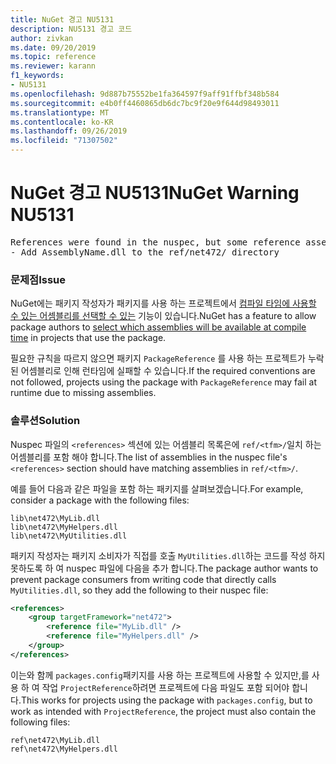 ```yaml
---
title: NuGet 경고 NU5131
description: NU5131 경고 코드
author: zivkan
ms.date: 09/20/2019
ms.topic: reference
ms.reviewer: karann
f1_keywords:
- NU5131
ms.openlocfilehash: 9d887b75552be1fa364597f9aff91ffbf348b584
ms.sourcegitcommit: e4b0ff4460865db6dc7bc9f20e9f644d98493011
ms.translationtype: MT
ms.contentlocale: ko-KR
ms.lasthandoff: 09/26/2019
ms.locfileid: "71307502"
---
```

# <a name="nuget-warning-nu5131"></a><span data-ttu-id="4b3da-103">NuGet 경고 NU5131</span><span class="sxs-lookup"><span data-stu-id="4b3da-103">NuGet Warning NU5131</span></span>

<pre>References were found in the nuspec, but some reference assemblies were not found in both the nuspec and ref folder. Add the following reference assemblies:
- Add AssemblyName.dll to the ref/net472/ directory</pre>

### <a name="issue"></a><span data-ttu-id="4b3da-104">문제점</span><span class="sxs-lookup"><span data-stu-id="4b3da-104">Issue</span></span>

<span data-ttu-id="4b3da-105">NuGet에는 패키지 작성자가 패키지를 사용 하는 프로젝트에서 [컴파일 타임에 사용할 수 있는 어셈블리를 선택할 수 있는](https://docs.microsoft.com/en-gb/nuget/create-packages/select-assemblies-referenced-by-projects) 기능이 있습니다.</span><span class="sxs-lookup"><span data-stu-id="4b3da-105">NuGet has a feature to allow package authors to [select which assemblies will be available at compile time](https://docs.microsoft.com/en-gb/nuget/create-packages/select-assemblies-referenced-by-projects) in projects that use the package.</span></span>

<span data-ttu-id="4b3da-106">필요한 규칙을 따르지 않으면 패키지 `PackageReference` 를 사용 하는 프로젝트가 누락 된 어셈블리로 인해 런타임에 실패할 수 있습니다.</span><span class="sxs-lookup"><span data-stu-id="4b3da-106">If the required conventions are not followed, projects using the package with `PackageReference` may fail at runtime due to missing assemblies.</span></span>

### <a name="solution"></a><span data-ttu-id="4b3da-107">솔루션</span><span class="sxs-lookup"><span data-stu-id="4b3da-107">Solution</span></span>

<span data-ttu-id="4b3da-108">Nuspec 파일의 `<references>` 섹션에 있는 어셈블리 목록은에 `ref/<tfm>/`일치 하는 어셈블리를 포함 해야 합니다.</span><span class="sxs-lookup"><span data-stu-id="4b3da-108">The list of assemblies in the nuspec file's `<references>` section should have matching assemblies in `ref/<tfm>/`.</span></span>

<span data-ttu-id="4b3da-109">예를 들어 다음과 같은 파일을 포함 하는 패키지를 살펴보겠습니다.</span><span class="sxs-lookup"><span data-stu-id="4b3da-109">For example, consider a package with the following files:</span></span>

```text
lib\net472\MyLib.dll
lib\net472\MyHelpers.dll
lib\net472\MyUtilities.dll
```

<span data-ttu-id="4b3da-110">패키지 작성자는 패키지 소비자가 직접를 호출 `MyUtilities.dll`하는 코드를 작성 하지 못하도록 하 여 nuspec 파일에 다음을 추가 합니다.</span><span class="sxs-lookup"><span data-stu-id="4b3da-110">The package author wants to prevent package consumers from writing code that directly calls `MyUtilities.dll`, so they add the following to their nuspec file:</span></span>

```xml
<references>
    <group targetFramework="net472">
        <reference file="MyLib.dll" />
        <reference file="MyHelpers.dll" />
    </group>
</references>
```

<span data-ttu-id="4b3da-111">이는와 함께 `packages.config`패키지를 사용 하는 프로젝트에 사용할 수 있지만,를 사용 하 여 작업 `ProjectReference`하려면 프로젝트에 다음 파일도 포함 되어야 합니다.</span><span class="sxs-lookup"><span data-stu-id="4b3da-111">This works for projects using the package with `packages.config`, but to work as intended with `ProjectReference`, the project must also contain the following files:</span></span>

```text
ref\net472\MyLib.dll
ref\net472\MyHelpers.dll
```
